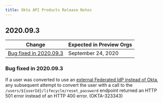 ```yaml
---
title: Okta API Products Release Notes
---
```


## 2020.09.3

| Change                                                    | Expected in Preview Orgs |
| --------------------------------------------------------- | ------------------------ |
| [Bug fixed in 2020.09.3](#bugs-fixed-in-2020-09-3)       | September 24, 2020           |

### Bug fixed in 2020.09.3

If a user was converted to use an [external Federated IdP instead of Okta](/docs/reference/api/users/#request-example-convert-a-user-to-a-federated-user), any subsequent attempt to convert the user with a call to the `/users/${userId}/lifecycle/reset_password` endpoint returned an HTTP 501 error instead of an HTTP 400 error. (OKTA-323343)
